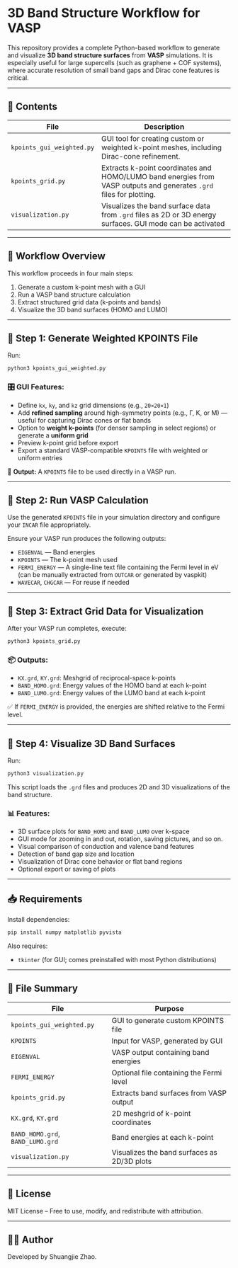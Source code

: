 
# 3D Band Structure Workflow for VASP

This repository provides a complete Python-based workflow to generate and visualize **3D band structure surfaces** from **VASP** simulations. It is especially useful for large supercells (such as graphene + COF systems), where accurate resolution of small band gaps and Dirac cone features is critical.

---

## 📁 Contents

| File | Description |
|------|-------------|
| `kpoints_gui_weighted.py` | GUI tool for creating custom or weighted k-point meshes, including Dirac-cone refinement. |
| `kpoints_grid.py`         | Extracts k-point coordinates and HOMO/LUMO band energies from VASP outputs and generates `.grd` files for plotting. |
| `visualization.py`        | Visualizes the band surface data from `.grd` files as 2D or 3D energy surfaces. GUI mode can be activated|

---

## 🧪 Workflow Overview

This workflow proceeds in four main steps:

1. Generate a custom k-point mesh with a GUI
2. Run a VASP band structure calculation
3. Extract structured grid data (k-points and bands)
4. Visualize the 3D band surfaces (HOMO and LUMO)

---

## 🔹 Step 1: Generate Weighted KPOINTS File

Run:

```bash
python3 kpoints_gui_weighted.py
```

### 🎛️ GUI Features:

- Define `kx`, `ky`, and `kz` grid dimensions (e.g., `20×20×1`)
- Add **refined sampling** around high-symmetry points (e.g., Γ, K, or M) — useful for capturing Dirac cones or flat bands
- Option to **weight k-points** (for denser sampling in select regions) or generate a **uniform grid**
- Preview k-point grid before export
- Export a standard VASP-compatible `KPOINTS` file with weighted or uniform entries

📄 **Output:** A `KPOINTS` file to be used directly in a VASP run.

---

## 🔹 Step 2: Run VASP Calculation

Use the generated `KPOINTS` file in your simulation directory and configure your `INCAR` file appropriately.

Ensure your VASP run produces the following outputs:

- `EIGENVAL` — Band energies
- `KPOINTS` — The k-point mesh used
- `FERMI_ENERGY` — A single-line text file containing the Fermi level in eV (can be manually extracted from `OUTCAR` or generated by vaspkit)
- `WAVECAR`, `CHGCAR` — For reuse if needed

---

## 🔹 Step 3: Extract Grid Data for Visualization

After your VASP run completes, execute:

```bash
python3 kpoints_grid.py
```

### 📦 Outputs:

- `KX.grd`, `KY.grd`: Meshgrid of reciprocal-space k-points
- `BAND_HOMO.grd`: Energy values of the HOMO band at each k-point
- `BAND_LUMO.grd`: Energy values of the LUMO band at each k-point

✅ If `FERMI_ENERGY` is provided, the energies are shifted relative to the Fermi level.

---

## 🔹 Step 4: Visualize 3D Band Surfaces

Run:

```bash
python3 visualization.py
```

This script loads the `.grd` files and produces 2D and 3D visualizations of the band structure.

### 📊 Features:

- 3D surface plots for `BAND_HOMO` and `BAND_LUMO` over k-space
- GUI mode for zooming in and out, rotation, saving pictures, and so on.
- Visual comparison of conduction and valence band features
- Detection of band gap size and location
- Visualization of Dirac cone behavior or flat band regions
- Optional export or saving of plots

---

## 📥 Requirements

Install dependencies:

```bash
pip install numpy matplotlib pyvista
```

Also requires:
- `tkinter` (for GUI; comes preinstalled with most Python distributions)

---

## 📂 File Summary

| File | Purpose |
|------|---------|
| `kpoints_gui_weighted.py` | GUI to generate custom KPOINTS file |
| `KPOINTS` | Input for VASP, generated by GUI |
| `EIGENVAL` | VASP output containing band energies |
| `FERMI_ENERGY` | Optional file containing the Fermi level |
| `kpoints_grid.py` | Extracts band surfaces from VASP output |
| `KX.grd`, `KY.grd` | 2D meshgrid of k-point coordinates |
| `BAND_HOMO.grd`, `BAND_LUMO.grd` | Band energies at each k-point |
| `visualization.py` | Visualizes the band surfaces as 2D/3D plots |

---

## 📄 License

MIT License – Free to use, modify, and redistribute with attribution.

---

## 👨‍💻 Author

Developed by Shuangjie Zhao.
